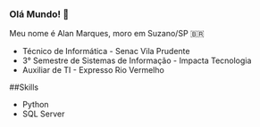 ### Olá Mundo! 👋

Meu nome é Alan Marques, moro em Suzano/SP 🇧🇷
- Técnico de Informática - Senac Vila Prudente
- 3° Semestre de Sistemas de Informação - Impacta Tecnologia
- Auxiliar de TI - Expresso Rio Vermelho

##Skills
- Python
- SQL Server

